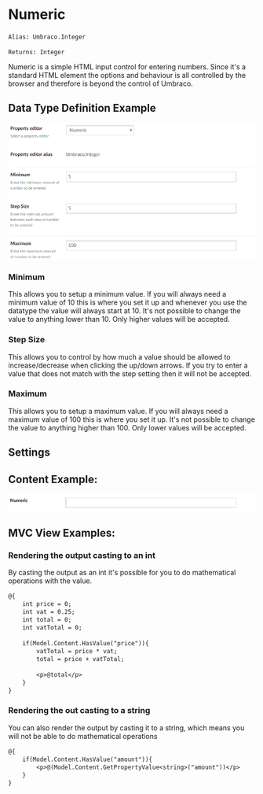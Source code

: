 # Numeric

`Alias: Umbraco.Integer`

`Returns: Integer`

Numeric is a simple HTML input control for entering numbers. Since it's a standard HTML element the options and behaviour is all controlled by the browser and therefore is beyond the control of Umbraco.

## Data Type Definition Example

![Numeric Data Type Definition](images/numeric/7.3/numeric-datatype.png)

### Minimum
This allows you to setup a minimum value. If you will always need a minimum value of 10 this is where you set it up and whenever you use the datatype the value will always start at 10. It's not possible to change the value to anything lower than 10. Only higher values will be accepted.

### Step Size
This allows you to control by how much a value should be allowed to increase/decrease when clicking the up/down arrows. If you try to enter a value that does not match with the step setting then it will not be accepted.

### Maximum
This allows you to setup a maximum value. If you will always need a maximum value of 100 this is where you set it up. It's not possible to change the value to anything higher than 100. Only lower values will be accepted.

## Settings

## Content Example:

![Numeric Content Definition](images/numeric/7.3/numeric-content.png)


## MVC View Examples:

### Rendering the output casting to an int
By casting the output as an int it's possible for you to do mathematical operations with the value.

    @{
        int price = 0;
        int vat = 0.25;
        int total = 0;
        int vatTotal = 0;

        if(Model.Content.HasValue("price")){
            vatTotal = price * vat;
            total = price + vatTotal;

            <p>@total</p>
        }
    }

### Rendering the out casting to a string
You can also render the output by casting it to a string, which means you will not be able to do mathematical operations

    @{
        if(Model.Content.HasValue("amount")){
            <p>@(Model.Content.GetPropertyValue<string>("amount"))</p>
        }
    }
